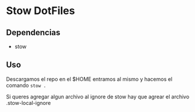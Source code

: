# Stow DotFiles

## Dependencias

- stow

## Uso
Descargamos el repo en el $HOME entramos al mismo y hacemos el comando `stow .`

Si queres agregar algun archivo al ignore de stow hay que agrear el archivo .stow-local-ignore